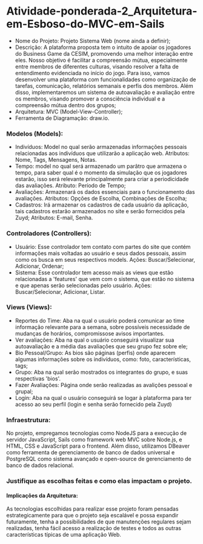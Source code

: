 # Atividade-ponderada-2_Arquitetura-em-Esboso-do-MVC-em-Sails

- Nome do Projeto: Projeto Sistema Web (nome ainda a definir);
- Descrição: 
A plataforma proposta tem o intuito de apoiar os jogadores do Business Game da CESIM, promovendo uma melhor interação entre eles. Nosso objetivo é facilitar a compreensão mútua, especialmente entre membros de diferentes culturas, visando resolver a falta de entendimento evidenciada no início do jogo. Para isso, vamos desenvolver uma plataforma com funcionalidades como organização de tarefas, comunicação, relatórios semanais e perfis dos membros. Além disso, implementaremos um sistema de autoavaliação e avaliação entre os membros, visando promover a consciência individual e a compreensão mútua dentro dos grupos;
- Arquitetura: MVC (Model-View-Controller);
- Ferramenta de Diagramação: draw.io.

### Modelos (Models):
- Indivíduos: Model no qual serão armazenadas informações pessoais relacionadas aos indivíduos que utilizarão a aplicação web. Atributos: Nome, Tags, Mensagens, Notas.
- Tempo: model no qual será armazenado um parâtro que armazena o tempo, para saber qual é o momento da simulação que os jogadores estarão, isso será relevante principalmente para criar a periodicidade das avaliações. Atributo: Período de Tempo;
- Avaliações: Armazenará os dados essenciais para o funcionamento das avaliações. Atributos: Opções de Escolha, Combinações de Escolha;
- Cadastros: Irá armazenar os cadastros de cada usuário da aplicação, tais cadastros estarão armazenados no site e serão fornecidos pela Zuyd; Atributos: E-mail, Senha.

### Controladores (Controllers):
- Usuário: Esse controlador tem contato com partes do site que contém informações mais voltadas ao usuário e seus dados pessoais, assim como os busca em seus respectivos models.
Ações: Buscar/Selecionar, Adicionar, Ordenar;
- Sistema: Esse controlador tem acesso mais as views que estão relacionadas a 'features' que vem com o sistema, que estão no sistema e que apenas serão selecionadas pelo usuário.
Ações: Buscar/Selecionar, Adicionar, Listar.

### Views (Views):
- Reportes do Time: Aba na qual o usuário poderá comunicar ao time informação relevante para a semana, sobre possíveis necessidade de mudanças de horários, compromissose avisos importantes.
- Ver avaliações: Aba na qual o usuário conseguirá visualizar sua autoavaliação e a média das avaliações que seu grupo fez sobre ele;
- Bio Pessoal/Grupo: As bios são páginas (perfis) onde aparecem algumas informações sobre os indivíduos, como: foto, características, tags;
- Grupo: Aba na qual serão mostrados os integrantes do grupo, e suas respectivas 'bios'.
- Fazer Avaliações: Página onde serão realizadas as avalições pessoal e grupal;
- Login: Aba na qual o usuário conseguirá se logar à plataforma para ter acesso ao seu perfil (login e senha serão fornecido pela Zuyd)

### Infraestrutura:

No projeto, empregamos tecnologias como NodeJS para a execução de servidor JavaScript, Sails como framework web MVC sobre Node.js, e HTML, CSS e JavaScript para o frontend. Além disso, utilizamos DBeaver como ferramenta de gerenciamento de banco de dados universal e PostgreSQL como sistema avançado e open-source de gerenciamento de banco de dados relacional.


### Justifique as escolhas feitas e como elas impactam o projeto.
#### Implicações da Arquitetura:
As tecnologias escolhidas para realizar esse projeto foram pensadas estrategicamente para que o projeto seja escalável e possa expandir futuramente, tenha a possibilidades de que manutenções regulares sejam realizadas, tenha fácil acesso a realização de testes e todos as outras características típicas de uma aplicação Web. 



